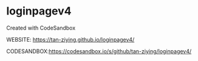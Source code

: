 # loginpagev4
Created with CodeSandbox

WEBSITE: https://tan-ziying.github.io/loginpagev4/

CODESANDBOX:https://codesandbox.io/s/github/tan-ziying/loginpagev4/
